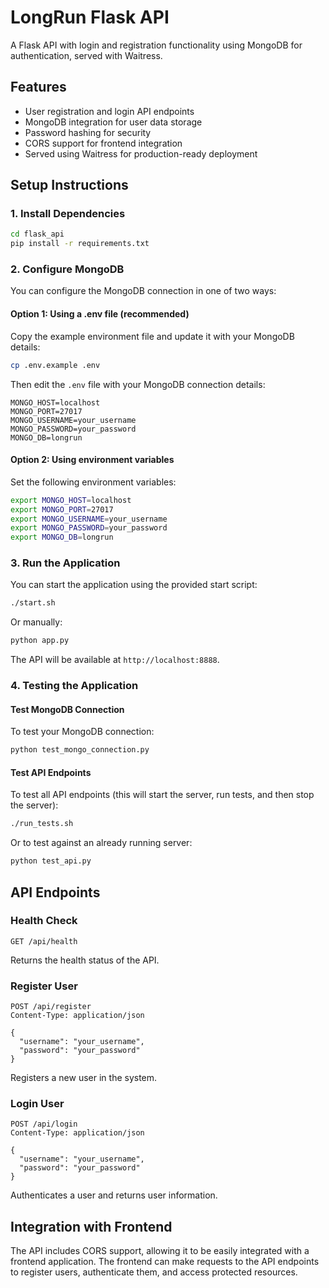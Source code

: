 # LongRun Flask API

A Flask API with login and registration functionality using MongoDB for authentication, served with Waitress.

## Features

- User registration and login API endpoints
- MongoDB integration for user data storage
- Password hashing for security
- CORS support for frontend integration
- Served using Waitress for production-ready deployment

## Setup Instructions

### 1. Install Dependencies

```bash
cd flask_api
pip install -r requirements.txt
```

### 2. Configure MongoDB

You can configure the MongoDB connection in one of two ways:

#### Option 1: Using a .env file (recommended)

Copy the example environment file and update it with your MongoDB details:

```bash
cp .env.example .env
```

Then edit the `.env` file with your MongoDB connection details:

```
MONGO_HOST=localhost
MONGO_PORT=27017
MONGO_USERNAME=your_username
MONGO_PASSWORD=your_password
MONGO_DB=longrun
```

#### Option 2: Using environment variables

Set the following environment variables:

```bash
export MONGO_HOST=localhost
export MONGO_PORT=27017
export MONGO_USERNAME=your_username
export MONGO_PASSWORD=your_password
export MONGO_DB=longrun
```

### 3. Run the Application

You can start the application using the provided start script:

```bash
./start.sh
```

Or manually:

```bash
python app.py
```

The API will be available at `http://localhost:8888`.

### 4. Testing the Application

#### Test MongoDB Connection

To test your MongoDB connection:

```bash
python test_mongo_connection.py
```

#### Test API Endpoints

To test all API endpoints (this will start the server, run tests, and then stop the server):

```bash
./run_tests.sh
```

Or to test against an already running server:

```bash
python test_api.py
```

## API Endpoints

### Health Check

```
GET /api/health
```

Returns the health status of the API.

### Register User

```
POST /api/register
Content-Type: application/json

{
  "username": "your_username",
  "password": "your_password"
}
```

Registers a new user in the system.

### Login User

```
POST /api/login
Content-Type: application/json

{
  "username": "your_username",
  "password": "your_password"
}
```

Authenticates a user and returns user information.

## Integration with Frontend

The API includes CORS support, allowing it to be easily integrated with a frontend application. The frontend can make requests to the API endpoints to register users, authenticate them, and access protected resources.
